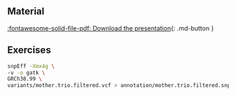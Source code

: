 
## Material

[:fontawesome-solid-file-pdf: Download the presentation](../assets/pdf/VariantAnnotation.pdf){: .md-button }

## Exercises

```sh
snpEff -Xmx4g \
-v -o gatk \
GRCh38.99 \
variants/mother.trio.filtered.vcf > annotation/mother.trio.filtered.snpeff.vcf
```
